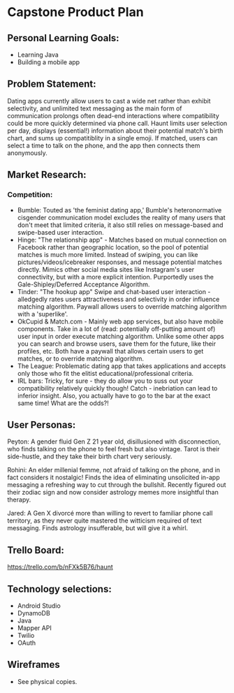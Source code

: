 # Capstone Product Plan

## Personal Learning Goals: 
- Learning Java
- Building a mobile app

## Problem Statement: 

Dating apps currently allow users to cast a wide net rather than exhibit selectivity, and unlimited text messaging as the main form of communication prolongs often dead-end interactions where compatibility could be more quickly determined via phone call. Haunt limits user selection per day, displays (essential!) information about their potential match's birth chart, and sums up compatitiblity in a single emoji. If matched, users can select a time to talk on the phone, and the app then connects them anonymously.

## Market Research:

### Competition:
- Bumble: Touted as 'the feminist dating app,' Bumble's heteronormative cisgender communication model excludes the reality of many users that don't meet that limited criteria, it also still relies on message-based and swipe-based user interaction.
- Hinge: "The relationship app" - Matches based on mutual connection on Facebook rather than geographic location, so the pool of potential matches is much more limited. Instead of swiping, you can like pictures/videos/icebreaker responses, and message potential matches directly. Mimics other social media sites like Instagram's user connectivity, but with a more explicit intention. Purportedly uses the Gale-Shipley/Deferred Acceptance Algorithm.
- Tinder: "The hookup app" Swipe and chat-based user interaction - alledgedly rates users attractiveness and selectivity in order influence matching algorithm. Paywall allows users to override matching algorithm with a 'superlike'. 
- OkCupid & Match.com - Mainly web app services, but also have mobile components. Take in a lot of (read: potentially off-putting amount of) user input in order execute matching algorithm. Unlike some other apps you can search and browse users,  save them for the future, like their profiles, etc. Both have a paywall that allows certain users to get matches, or to override matching algorithm.
- The League: Problematic dating app that takes applications and accepts only those who fit the elitist educational/professional criteria.
- IRL bars: Tricky, for sure - they do allow you to suss out your compatibility relatively quickly though! Catch - inebriation can lead to inferior insight. Also, you actually have to go to the bar at the exact same time! What are the odds?!

## User Personas: 
Peyton: A gender fluid Gen Z 21 year old, disillusioned with disconnection, who finds talking on the phone to feel fresh but also vintage. Tarot is their side-hustle, and they take their birth chart very seriously. 

Rohini: An elder millenial femme, not afraid of talking on the phone, and in fact considers it nostalgic! Finds the idea of eliminating unsolicited in-app messaging a refreshing way to cut through the bullshit. Recently figured out their zodiac sign and now consider astrology memes more insightful than therapy.

Jared: A Gen X divorcé more than willing to revert to familiar phone call territory, as they never quite mastered the witticism required of text messaging. Finds astrology insufferable, but will give it a whirl.

## Trello Board:
https://trello.com/b/nFXk5B76/haunt

## Technology selections:
- Android Studio
- DynamoDB
- Java
- Mapper API
- Twilio
- OAuth

## Wireframes
- See physical copies.
